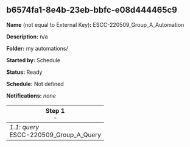 ## b6574fa1-8e4b-23eb-bbfc-e08d444465c9

**Name** (not equal to External Key)**:** ESCC-220509_Group_A_Automation

**Description:** n/a

**Folder:** my automations/

**Started by:** Schedule

**Status:** Ready

**Schedule:** Not defined

**Notifications:** _none_


| Step 1<br>_<small>-</small>_ |
| --- |
| _1.1: query_<br>ESCC-220509_Group_A_Query |
